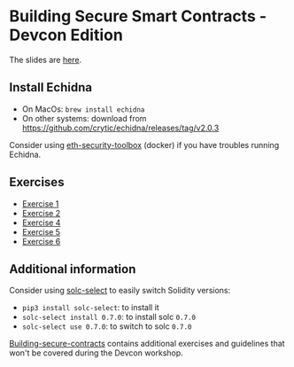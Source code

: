 # Building Secure Smart Contracts - Devcon Edition

The slides are [here](https://github.com/crytic/building-secure-contracts/blob/devcon/Josselin%20Feist%2C%20Gustavo%20Grieco%20-%20Building%20Secure%20Contracts_%20Use%20Echidna%20Like%20a%20Pro.pdf).

## Install Echidna
- On MacOs: `brew install echidna`
- On other systems: download from https://github.com/crytic/echidna/releases/tag/v2.0.3

Consider using [eth-security-toolbox](https://github.com/trailofbits/eth-security-toolbox/) (docker) if you have troubles running Echidna.

## Exercises
- [Exercise 1](program-analysis/echidna/Exercise-1.md)
- [Exercise 2](program-analysis/echidna/Exercise-2.md)
- [Exercise 4](program-analysis/echidna/Exercise-4.md)
- [Exercise 5](program-analysis/echidna/Exercise-5.md)
- [Exercise 6](program-analysis/echidna/Exercise-6.md)

## Additional information
Consider using [solc-select](https://github.com/crytic/solc-select) to easily switch Solidity versions:
- `pip3 install solc-select`: to install it
- `solc-select install 0.7.0`: to install solc `0.7.0`
- `solc-select use 0.7.0`: to switch to solc `0.7.0`

[Building-secure-contracts](https://github.com/crytic/building-secure-contracts) contains additional exercises and guidelines that won't be covered during the Devcon workshop.

